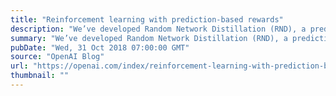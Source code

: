 ```yaml
---
title: "Reinforcement learning with prediction-based rewards"
description: "We’ve developed Random Network Distillation (RND), a prediction-based method for encouraging reinforcement learning agents to explore their environments through curiosity, which for the first time exceeds average human performance on Montezuma’s Revenge."
summary: "We’ve developed Random Network Distillation (RND), a prediction-based method for encouraging reinforcement learning agents to explore their environments through curiosity, which for the first time exceeds average human performance on Montezuma’s Revenge."
pubDate: "Wed, 31 Oct 2018 07:00:00 GMT"
source: "OpenAI Blog"
url: "https://openai.com/index/reinforcement-learning-with-prediction-based-rewards"
thumbnail: ""
---
```



